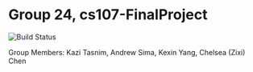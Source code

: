 # Group 24, cs107-FinalProject

![Build Status](https://travis-ci.org/klugjo/hexo-autolinker.svg?branch=master)

Group Members: Kazi Tasnim, Andrew Sima, Kexin Yang, Chelsea (Zixi) Chen
